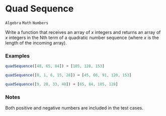 # Quad Sequence

`Algebra` `Math` `Numbers`

Write a function that receives an array of _x_ integers and returns an array of _x_ integers in the Nth term of a quadratic number sequence (where _x_ is the length of the incoming array).

### Examples

```js
quadSequence([48, 65, 84]) ➞ [105, 128, 153]

quadSequence([0, 1, 6, 15, 28]) ➞ [45, 66, 91, 120, 153]

quadSequence([9, 20, 33, 48]) ➞ [65, 84, 105, 128]
```

### Notes

Both positive and negative numbers are included in the test cases.
